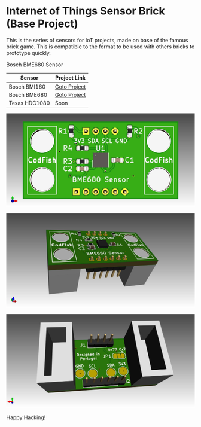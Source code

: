 # Internet of Things Sensor Brick (Base Project)

This is the series of sensors for IoT projects, made on base of the famous brick game. This is compatible to the format to be used with others bricks to prototype quickly.

Bosch BME680 Sensor

Sensor | Project Link
------------ | -------------
Bosch BMI160 | [Goto Project](https://github.com/pedrominatel/cf_sensor_brick_model)
Bosch BME680 | [Goto Project](https://github.com/CodFish-pt/sensor_bricks_hardware/tree/main/bme680) 
Texas HDC1080 | Soon

![3D View](assets/bme680.jpg)

![3D View](assets/bme680_2.jpg)

![3D View](assets/bme680_3.jpg)


Happy Hacking!

